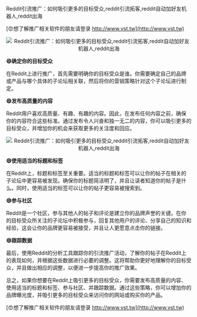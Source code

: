 Reddit引流推广：如何吸引更多的目标受众,reddit引流拓客,reddit自动加好友机器人,reddit出海

[😍想了解推广相关软件的朋友请登录 http://www.vst.tw](http://www.vst.tw)

 <center><img src="https://vst.tw/MP4/tuiguang/png/5.png" alt="Reddit引流推广：如何吸引更多的目标受众,reddit引流拓客,reddit自动加好友机器人,reddit出海"></center>

**😄确定你的目标受众**

在Reddit上进行推广，首先需要明确你的目标受众是谁。你需要确定自己的品牌或产品与哪个具体的子论坛相关联，然后将你的营销策略针对这个子论坛进行制定。

**😄发布高质量的内容**

Reddit用户喜欢高质量、有趣、有趣的内容。因此，在发布任何内容之前，确保你的内容符合这些标准。通过发布令人兴奋和独一无二的内容，你可以吸引更多的目标受众，并增加你的机会来获取更多的关注度和回应。

 <center><img src="https://vst.tw/MP4/tuiguang/png/4.png" alt="Reddit引流推广：如何吸引更多的目标受众,reddit引流拓客,reddit自动加好友机器人,reddit出海"></center>

**😄使用适当的标题和标签**

在Reddit上，标题和标签至关重要。适当的标题和标签可以让你的帖子在相关的子论坛中更容易被发现。确保你的标题简洁明了，并且让读者知道你的帖子是什么。同时，使用适当的标签可以让你的帖子更容易被搜索到。

**😄参与社区**

Reddit是一个社区，参与其他人的帖子和评论是建立你的品牌声誉的关键。在你的目标受众所关注的子论坛中积极参与，回复其他用户的评论、分享自己的知识和经验，这会让你的品牌更容易被接受，并且让人更愿意点击你的链接。

**😄跟踪数据**

最后，使用Reddit的分析工具跟踪你的引流推广活动，了解你的帖子在Reddit上的表现如何，并根据这些数据进行必要的调整。这将帮助你更好地理解你的目标受众，并且做出相应的调整，以便进一步提高你的推广效果。

总之，如果你想要在Reddit上吸引更多的目标受众，你需要发布高质量的内容、使用适当的标题和标签、参与社区、并跟踪数据。通过这些策略，你可以增加你的品牌曝光度，并吸引更多的目标受众来访问你的网站或购买你的产品。

[😍想了解推广相关软件的朋友请登录 http://www.vst.tw](http://www.vst.tw)



